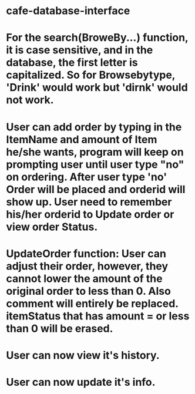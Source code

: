 # cafe-database-interface
# For the search(BroweBy...) function, it is case sensitive, and in the database, the first letter is capitalized. So for Browsebytype, 'Drink' would work but 'dirnk' would not work.
# User can add order by typing in the ItemName and amount of Item he/she wants, program will keep on prompting user until user type "no" on ordering. After user type 'no' Order will be placed and orderid will show up. User need to remember his/her orderid to Update order or view order Status.
# UpdateOrder function: User can adjust their order, however, they cannot lower the amount of the original order to less than 0. Also comment will entirely be replaced. itemStatus that has amount = or less than 0 will be erased.
# User can now view it's history.
# User can now update it's info.
